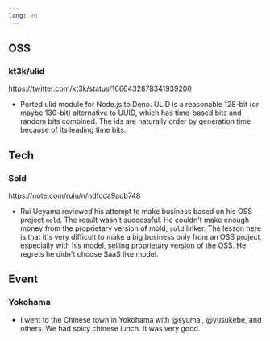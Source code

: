 ```yaml
---
lang: en
---
```


## OSS

### kt3k/ulid

https://twitter.com/kt3k/status/1666432878341939200

- Ported ulid module for Node.js to Deno. ULID is a reasonable 128-bit (or maybe 130-bit) alternative to UUID, which has time-based bits and random bits combined. The ids are naturally order by generation time because of its leading time bits.

## Tech

### Sold

https://note.com/ruiu/n/ndfcda9adb748

- Rui Ueyama reviewed his attempt to make business based on his OSS project `mold`. The result wasn't successful. He couldn't make enough money from the proprietary version of mold, `sold` linker. The lesson here is that it's very difficult to make a big business only from an OSS project, especially with his model, selling proprietary version of the OSS. He regrets he didn't choose SaaS like model.

## Event

### Yokohama

- I went to the Chinese town in Yokohama with @syumai, @yusukebe, and others. We had spicy chinese lunch. It was very good.
